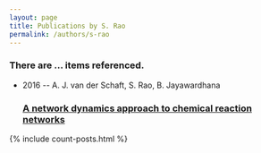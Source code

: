 ```yaml
---
layout: page
title: Publications by S. Rao
permalink: /authors/s-rao
---
```


<h3 id="number-posts">There are ... items referenced.</h3>
<ul class="post-list">
<li><span class='post-meta'>2016 -- A. J. van der Schaft, S. Rao, B. Jayawardhana</span><h3><a class='post-link' href="{{ site.baseurl }}/a-network-dynamics-approach-to-chemical-reaction-networks">A network dynamics approach to chemical reaction networks</a></h3></li>

</ul>
{% include count-posts.html %}
